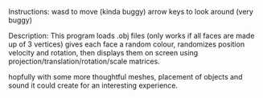 Instructions:
wasd to move (kinda buggy)
arrow keys to look around (very buggy)

Description:
This program loads .obj files (only works if all faces are made up of 3 vertices)
gives each face a random colour, randomizes position velocity and rotation,
then displays them on screen using projection/translation/rotation/scale matrices.

hopfully with some more thoughtful meshes, placement of objects and sound it could create
for an interesting experience.
